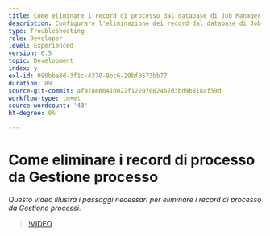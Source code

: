```yaml
---
title: Come eliminare i record di processo dal database di Job Manager
description: Configurare l'eliminazione dei record dal database di Job Manager
type: Troubleshooting
role: Developer
level: Experienced
version: 6.5
topic: Development
index: y
exl-id: 090bba8d-3f1c-4370-9bc6-29bf0573bb77
duration: 89
source-git-commit: af928e60410022f12207082467d3bd9b818af59d
workflow-type: tm+mt
source-wordcount: '43'
ht-degree: 0%

---
```


# Come eliminare i record di processo da Gestione processo

*Questo video illustra i passaggi necessari per eliminare i record di processo da Gestione processi.*

>[!VIDEO](https://video.tv.adobe.com/v/335577?quality=12&learn=on)

